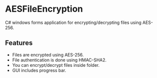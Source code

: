 # AESFileEncryption
C# windows forms application for encrypting/decrypting files using AES-256.

## Features
* Files are encrypted using AES-256.
* File authentication is done using HMAC-SHA2.
* You can encrypt/decrypt files inside folder.
* GUI includes progress bar.
